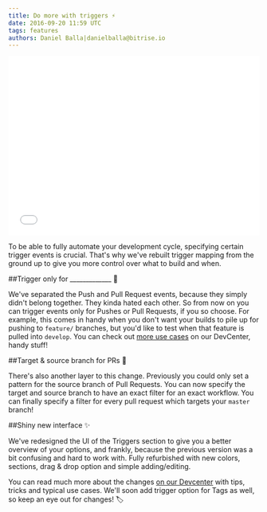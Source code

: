 ```yaml
---
title: Do more with triggers ⚡️
date: 2016-09-20 11:59 UTC
tags: features
authors: Daniel Balla|danielballa@bitrise.io
---
```


<iframe src="//giphy.com/embed/13mZoAYdXgAmNa" width="100%" height="360" frameBorder="0" class="giphy-embed" allowFullScreen></iframe>

To be able to fully automate your development cycle, specifying certain trigger events is crucial. That's why we've rebuilt trigger mapping from the ground up to give you more control over what to build and when.

##Trigger only for _____________ 🚀

We've separated the Push and Pull Request events, because they simply didn't belong together. They kinda hated each other. So from now on you can trigger events only for Pushes or Pull Requests, if you so choose. For example, this comes in handy when you don't want your builds to pile up for pushing to `feature/` branches, but you'd like to test when that feature is pulled into `develop`.
You can check out [more use cases](https://bitrise-io.github.io/devcenter/webhooks/trigger-map/#dont-start-two-builds-for-pull-requests-from-the-same-repository) on our DevCenter, handy stuff!

##Target & source branch for PRs 🎯

There's also another layer to this change. Previously you could only set a pattern for the source branch of Pull Requests. You can now specify the target and source branch to have an exact filter for an exact workflow. You can finally specify a filter for every pull request which targets your `master` branch!

##Shiny new interface ✨

We've redesigned the UI of the Triggers section to give you a better overview of your options, and frankly, because the previous version was a bit confusing and hard to work with. Fully refurbished with new colors, sections, drag & drop option and simple adding/editing.

You can read much more about the changes [on our Devcenter](https://bitrise-io.github.io/devcenter/webhooks/trigger-map/) with tips, tricks and typical use cases. We'll soon add trigger option for Tags as well, so keep an eye out for changes! 🏷
